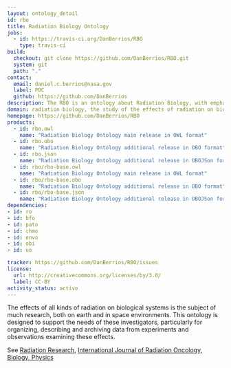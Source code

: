 ```yaml
---
layout: ontology_detail
id: rbo
title: Radiation Biology Ontology
jobs:
  - id: https://travis-ci.org/DanBerrios/RBO
    type: travis-ci
build:
  checkout: git clone https://github.com/DanBerrios/RBO.git
  system: git
  path: "."
contact:
  email: daniel.c.berrios@nasa.gov
  label: POC
  github: https://github.com/DanBerrios
description: The RBO is an ontology about Radiation Biology, with emphasis on Space Biology.
domain: radiation biology, the study of the effects of radiation on biological systems
homepage: https://github.com/DanBerrios/RBO
products:
  - id: rbo.owl
    name: "Radiation Biology Ontology main release in OWL format"
  - id: rbo.obo
    name: "Radiation Biology Ontology additional release in OBO format"
  - id: rbo.json
    name: "Radiation Biology Ontology additional release in OBOJSon format"
  - id: rbo/rbo-base.owl
    name: "Radiation Biology Ontology main release in OWL format"
  - id: rbo/rbo-base.obo
    name: "Radiation Biology Ontology additional release in OBO format"
  - id: rbo/rbo-base.json
    name: "Radiation Biology Ontology additional release in OBOJSon format"
dependencies:
- id: ro
- id: bfo
- id: pato
- id: chmo
- id: envo
- id: obi
- id: uo

tracker: https://github.com/DanBerrios/RBO/issues
license:
  url: http://creativecommons.org/licenses/by/3.0/
  label: CC-BY
activity_status: active
---
```


The effects of all kinds of radiation on biological systems is the subject of much research, both on earth and in space environments.  This ontology is designed to support the needs of these investigators, particularly for organizing, describing and archiving data from experiments and observations examining these effects.  

See [Radiation Research](https://meridian.allenpress.com/radiation-research), [International Journal of Radiation Oncology, Biology, Physics](https://www.redjournal.org/) 

